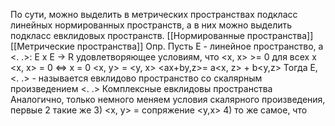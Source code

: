 По сути, можно выделить в метрических пространствах подкласс линейных нормированных пространств, а в них можно выделить подкласс евклидовых пространств.
[[Нормированные пространства]]
[[Метрические пространства]]
Опр.
	Пусть E - линейное пространство, а <. .>: E x E -> R удовлетворяющее условиям, что <x, x> >= 0 для всех x
	<x, x> = 0 <=> x = 0
	<x, y> = <y, x>
	<ax+by,z>= a<x, z> + b<y,z>
	Тогда E, <. .> - называется евклидово пространство со скалярным произведением <. .>
Комплексные евклидовы пространства
	Аналогично, только немного меняем условия скалярного произведения, первые 2 такие же
	3) <x, y> = сопряжение <y,x>
	4) то же самое, что 